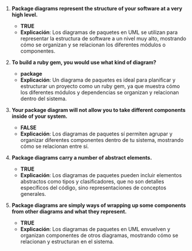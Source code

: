 1. **Package diagrams represent the structure of your software at a very high level.**
   - **TRUE**
   - **Explicación**: Los diagramas de paquetes en UML se utilizan para representar la estructura de software a un nivel muy alto, mostrando cómo se organizan y se relacionan los diferentes módulos o componentes.

2. **To build a ruby gem, you would use what kind of diagram?**
   - **package**
   - **Explicación**: Un diagrama de paquetes es ideal para planificar y estructurar un proyecto como un ruby gem, ya que muestra cómo los diferentes módulos y dependencias se organizan y relacionan dentro del sistema.

3. **Your package diagram will not allow you to take different components inside of your system.**
   - **FALSE**
   - **Explicación**: Los diagramas de paquetes sí permiten agrupar y organizar diferentes componentes dentro de tu sistema, mostrando cómo se relacionan entre sí.

4. **Package diagrams carry a number of abstract elements.**
   - **TRUE**
   - **Explicación**: Los diagramas de paquetes pueden incluir elementos abstractos como tipos y clasificadores, que no son detalles específicos del código, sino representaciones de conceptos generales.

5. **Package diagrams are simply ways of wrapping up some components from other diagrams and what they represent.**
   - **TRUE**
   - **Explicación**: Los diagramas de paquetes en UML envuelven y organizan componentes de otros diagramas, mostrando cómo se relacionan y estructuran en el sistema.

